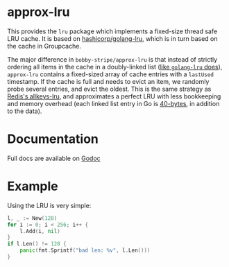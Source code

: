 approx-lru
==========

This provides the `lru` package which implements a fixed-size
thread safe LRU cache. It is based on [hashicorp/golang-lru](https://github.com/hashicorp/golang-lru),
which is in turn based on the cache in Groupcache.

The major difference in `bobby-stripe/approx-lru` is that instead of strictly ordering all items in the
cache in a doubly-linked list ([like `golang-lru` does](https://github.com/hashicorp/golang-lru/blob/master/simplelru/lru.go#L14)),
`approx-lru` contains a fixed-sized array of cache entries with a `lastUsed` timestamp.  If the cache is
full and needs to evict an item, we randomly probe several entries, and evict the oldest.  This is the
same strategy as [Redis's allkeys-lru](https://redis.io/topics/lru-cache), and approximates a perfect LRU
with less bookkeeping and memory overhead (each linked list entry in Go is
[40-bytes](https://golang.org/src/container/list/list.go?s=406:874#L5), in addition to the data).

Documentation
=============

Full docs are available on [Godoc](http://godoc.org/github.com/bobby-stripe/approx-lru)

Example
=======

Using the LRU is very simple:

```go
l, _ := New(128)
for i := 0; i < 256; i++ {
    l.Add(i, nil)
}
if l.Len() != 128 {
    panic(fmt.Sprintf("bad len: %v", l.Len()))
}
```
